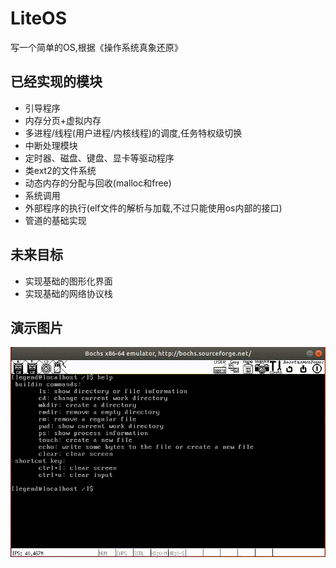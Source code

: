 # LiteOS
写一个简单的OS,根据《操作系统真象还原》
## 已经实现的模块

- 引导程序
- 内存分页+虚拟内存
- 多进程/线程(用户进程/内核线程)的调度,任务特权级切换
- 中断处理模块
- 定时器、磁盘、键盘、显卡等驱动程序
- 类ext2的文件系统
- 动态内存的分配与回收(malloc和free)
- 系统调用
- 外部程序的执行(elf文件的解析与加载,不过只能使用os内部的接口)
- 管道的基础实现

## 未来目标
- 实现基础的图形化界面
- 实现基础的网络协议栈

## 演示图片
![演示](https://github.com/Xchuanshuo/LiteOS/blob/master/resource/out.gif)